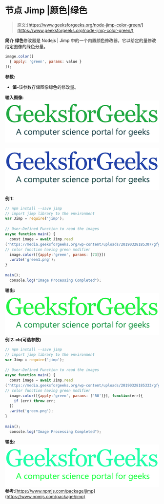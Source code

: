 # 节点 Jimp |颜色|绿色

> 原文:[https://www.geeksforgeeks.org/node-jimp-color-green/](https://www.geeksforgeeks.org/node-jimp-color-green/)

**简介**
**绿色**修改器是 Nodejs | Jimp 中的一个内置颜色修改器，它以给定的量修改给定图像的绿色分量。

```js
image.color([
  { apply: 'green', params: value }
]);

```

**参数:**

*   **值**–该参数存储图像绿色的修改量。

**输入图像:**
![](img/11d75a22300d1eaf21322ef1a88a13d0.png)

![](img/290a52d70280cfd5211f5083f062f10e.png)

**例 1:**

```js
// npm install --save jimp
// import jimp library to the environment
var Jimp = require('jimp');

// User-Defined Function to read the images
async function main() {
  const image = await Jimp.read
('https://media.geeksforgeeks.org/wp-content/uploads/20190328185307/gfg28.png');
// color function having green modifier
  image.color([{apply:'green', params: [73]}])
  .write('green1.png');
} 

main();
  console.log("Image Processing Completed");
```

**输出:**
![](img/74446c8316db5b4cda72ade6263db964.png)
**例 2: cb(可选参数)**

```js
// npm install --save jimp
// import jimp library to the environment
var Jimp = require('jimp');

// User-Defined Function to read the images
async function main() {
  const image = await Jimp.read
('https://media.geeksforgeeks.org/wp-content/uploads/20190328185333/gfg111.png');
// color function having green modifier
  image.color([{apply:'green', params: ['50']}], function(err){
    if (err) throw err;
  })
  .write('green.png');
}

main();
  console.log("Image Processing Completed");
```

**输出:**
![](img/1c7923095e3edb9a137a09447923fb8c.png)
**参考:**[https://www.npmjs.com/package/jimp](https://www.npmjs.com/package/jimp)